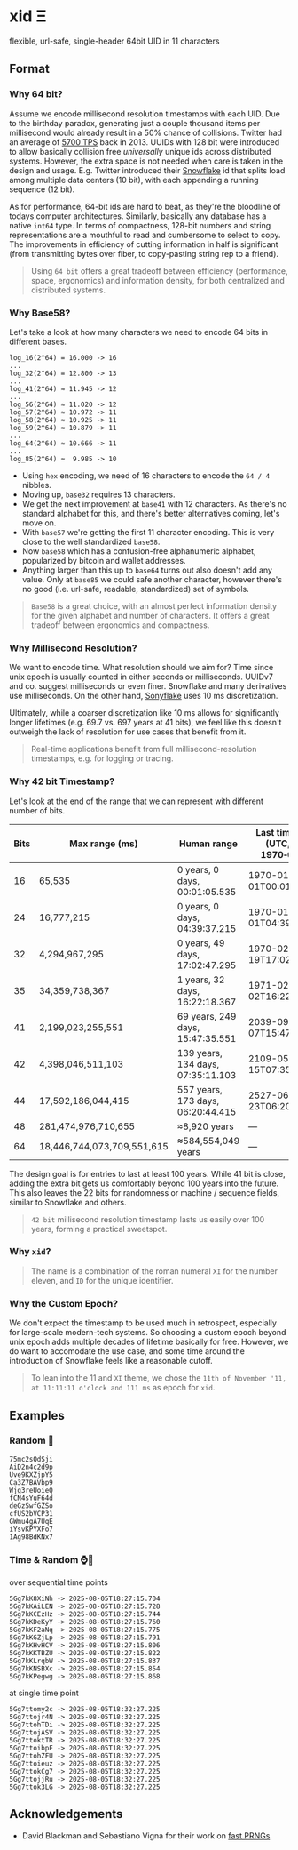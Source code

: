# xid Ξ
flexible, url-safe, single-header 64bit UID in 11 characters


## Format

### Why 64 bit?
Assume we encode millisecond resolution timestamps with each UID.
Due to the birthday paradox, generating just a couple thousand items per millisecond would already result in a 50% chance of collisions.
Twitter had an average of [5700 TPS](https://blog.x.com/engineering/en_us/a/2013/new-tweets-per-second-record-and-how) back in 2013.
UUIDs with 128 bit were introduced to allow basically collision free _universally_ unique ids across distributed systems.
However, the extra space is not needed when care is taken in the design and usage.
E.g. Twitter introduced their [Snowflake](https://blog.x.com/engineering/en_us/a/2010/announcing-snowflake) id that splits load among multiple data centers (10 bit), with each appending a running sequence (12 bit).

As for performance, 64-bit ids are hard to beat, as they're the bloodline of todays computer architectures.
Similarly, basically any database has a native `int64` type.
In terms of compactness, 128-bit numbers and string representations are a mouthful to read and cumbersome to select to copy.
The improvements in efficiency of cutting information in half is significant (from transmitting bytes over fiber, to copy-pasting string rep to a friend).

> Using `64 bit` offers a great tradeoff between efficiency (performance, space, ergonomics) and information density, for both centralized and distributed systems.

### Why Base58?
Let's take a look at how many characters we need to encode 64 bits in different bases.

```
log_16(2^64) = 16.000 -> 16
...
log_32(2^64) = 12.800 -> 13
...
log_41(2^64) ≈ 11.945 -> 12
...
log_56(2^64) ≈ 11.020 -> 12
log_57(2^64) ≈ 10.972 -> 11
log_58(2^64) ≈ 10.925 -> 11
log_59(2^64) ≈ 10.879 -> 11
...
log_64(2^64) ≈ 10.666 -> 11
...
log_85(2^64) ≈  9.985 -> 10
```

- Using `hex` encoding, we need of 16 characters to encode the `64 / 4` nibbles.
- Moving up, `base32` requires 13 characters.
- We get the next improvement at `base41` with 12 characters.
As there's no standard alphabet for this, and there's better alternatives coming, let's move on.
- With `base57` we're getting the first 11 character encoding.
This is very close to the well standardized `base58`.
- Now `base58` which has a confusion-free alphanumeric alphabet, popularized by bitcoin and wallet addresses.
- Anything larger than this up to `base64` turns out also doesn't add any value.
Only at `base85` we could safe another character, however there's no good (i.e. url-safe, readable, standardized) set of symbols.

> `Base58` is a great choice, with an almost perfect information density for the given alphabet and number of characters.
It offers a great tradeoff between ergonomics and compactness.

### Why Millisecond Resolution?
We want to encode time. What resolution should we aim for?
Time since unix epoch is usually counted in either seconds or milliseconds. 
UUIDv7 and co. suggest milliseconds or even finer.
Snowflake and many derivatives use milliseconds.
On the other hand, [Sonyflake](https://github.com/sony/sonyflake) uses 10 ms discretization.

Ultimately, while a coarser discretization like 10 ms allows for significantly longer lifetimes (e.g. 69.7 vs. 697 years at 41 bits), we feel like this doesn't outweigh the lack of resolution for use cases that benefit from it.

> Real-time applications benefit from full millisecond-resolution timestamps, e.g. for logging or tracing.

### Why 42 bit Timestamp?
Let's look at the end of the range that we can represent with different number of bits.

| **Bits** | **Max range (ms)**         | **Human range**                   | **Last timestamp (UTC, from 1970‑01‑01)** |
| -------- | -------------------------- | --------------------------------- | ----------------------------------------- |
| 16       | 65,535                     | 0 years, 0 days, 00:01:05.535     | 1970-01-01T00:01:05.535Z                  |
| 24       | 16,777,215                 | 0 years, 0 days, 04:39:37.215     | 1970-01-01T04:39:37.215Z                  |
| 32       | 4,294,967,295              | 0 years, 49 days, 17:02:47.295    | 1970-02-19T17:02:47.295Z                  |
| 35       | 34,359,738,367             | 1 years, 32 days, 16:22:18.367    | 1971-02-02T16:22:18.367Z                  |
| 41       | 2,199,023,255,551          | 69 years, 249 days, 15:47:35.551  | 2039-09-07T15:47:35.551Z                  |
| 42       | 4,398,046,511,103          | 139 years, 134 days, 07:35:11.103 | 2109-05-15T07:35:11.103Z                  |
| 44       | 17,592,186,044,415         | 557 years, 173 days, 06:20:44.415 | 2527-06-23T06:20:44.415Z                  |
| 48       | 281,474,976,710,655        | ≈8,920 years                      | —                                         |
| 64       | 18,446,744,073,709,551,615 | ≈584,554,049 years                | —                                         |


The design goal is for entries to last at least 100 years.
While 41 bit is close, adding the extra bit gets us comfortably beyond 100 years into the future.
This also leaves the 22 bits for randomness or machine / sequence fields, similar to Snowflake and others.

> `42 bit` millisecond resolution timestamp lasts us easily over 100 years, forming a practical sweetspot.

### Why `xid`?
> The name is a combination of the roman numeral `XI` for the number eleven, and `ID` for the unique identifier.

### Why the Custom Epoch?
We don't expect the timestamp to be used much in retrospect, especially for large-scale modern-tech systems.
So choosing a custom epoch beyond unix epoch adds multiple decades of lifetime basically for free.
However, we do want to accomodate the use case, and some time around the introduction of Snowflake feels like a reasonable cutoff.

> To lean into the 11 and `XI` theme, we chose the `11th of November '11, at 11:11:11 o'clock and 111 ms` as epoch for `xid`.


## Examples

### Random 🎲
```
75mc2sQdSji
AiD2n4c2d9p
Uve9KXZjpY5
Ca3Z7BAVbp9
Wjg3reUoieQ
fCN4sYuF64d
deGzSwfGZSo
cfUS2bVCP31
GWmu4gA7UqE
iYsvKPYXFo7
1Ag98BdKNx7
```

### Time & Random ⌚🎲
over sequential time points
```
5Gg7kK8XiNh -> 2025-08-05T18:27:15.704
5Gg7kKAiLEN -> 2025-08-05T18:27:15.728
5Gg7kKCEzHz -> 2025-08-05T18:27:15.744
5Gg7kKDeKyY -> 2025-08-05T18:27:15.760
5Gg7kKF2aNq -> 2025-08-05T18:27:15.775
5Gg7kKGZjLp -> 2025-08-05T18:27:15.791
5Gg7kKHvHCV -> 2025-08-05T18:27:15.806
5Gg7kKKTBZU -> 2025-08-05T18:27:15.822
5Gg7kKLrqbW -> 2025-08-05T18:27:15.837
5Gg7kKNSBXc -> 2025-08-05T18:27:15.854
5Gg7kKPegwg -> 2025-08-05T18:27:15.868
```

at single time point
```
5Gg7ttomy2c -> 2025-08-05T18:32:27.225
5Gg7ttojr4N -> 2025-08-05T18:32:27.225
5Gg7ttohTDi -> 2025-08-05T18:32:27.225
5Gg7ttojASV -> 2025-08-05T18:32:27.225
5Gg7ttoktTR -> 2025-08-05T18:32:27.225
5Gg7ttoibpF -> 2025-08-05T18:32:27.225
5Gg7ttohZFU -> 2025-08-05T18:32:27.225
5Gg7ttoieuz -> 2025-08-05T18:32:27.225
5Gg7ttokCg7 -> 2025-08-05T18:32:27.225
5Gg7ttojjRu -> 2025-08-05T18:32:27.225
5Gg7ttok3LG -> 2025-08-05T18:32:27.225
```

## Acknowledgements
- David Blackman and Sebastiano Vigna for their work on [fast PRNGs](https://prng.di.unimi.it/)